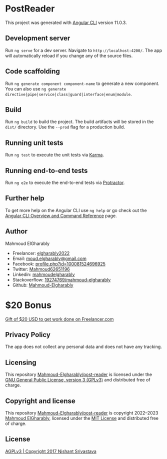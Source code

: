 # PostReader

This project was generated with [Angular CLI](https://github.com/angular/angular-cli) version 11.0.3.

## Development server

Run `ng serve` for a dev server. Navigate to `http://localhost:4200/`. The app will automatically reload if you change any of the source files.

## Code scaffolding

Run `ng generate component component-name` to generate a new component. You can also use `ng generate directive|pipe|service|class|guard|interface|enum|module`.

## Build

Run `ng build` to build the project. The build artifacts will be stored in the `dist/` directory. Use the `--prod` flag for a production build.

## Running unit tests

Run `ng test` to execute the unit tests via [Karma](https://karma-runner.github.io).

## Running end-to-end tests

Run `ng e2e` to execute the end-to-end tests via [Protractor](http://www.protractortest.org/).

## Further help

To get more help on the Angular CLI use `ng help` or go check out the [Angular CLI Overview and Command Reference](https://angular.io/cli) page.

## Author

Mahmoud ElGharably

- Freelancer: [elgharably2022](https://www.freelancer.com/u/elgharably2022)
- Email: moud.elgharably@gmail.com
- Facebook: [profile.php?id=100081524696925](https://www.facebook.com/profile.php?id=100081524696925)
- Twitter: [Mahmoud62651196](https://twitter.com/Mahmoud62651196)
- Linkedin: [mahmoudelgharably](https://www.linkedin.com/in/mahmoudelgharably)
- Stackoverflow: [19274769/mahmoud-elgharably](https://stackoverflow.com/users/19274769/mahmoud-elgharably)
- Github: [Mahmoud-Elgharably](https://github.com/Mahmoud-Elgharably)

# $20 Bonus

[Gift of $20 USD to get work done on Freelancer.com](https://www.freelancer.com/get/elgharably2022?f=give)

## Privacy Policy

The app does not collect any personal data and does not have any tracking.

## Licensing

This repository [Mahmoud-Elgharably/post-reader](https://github.com/Mahmoud-Elgharably/post-reader) is licensed under the [GNU General Public License, version 3 (GPLv3)](http://www.gnu.org/licenses/gpl-3.0.html) and distributed free of charge.

## Copyright and license

This repository [Mahmoud-Elgharably/post-reader](https://github.com/Mahmoud-Elgharably/post-reader) is copyright 2022–2023 [Mahmoud ElGharably](https://github.com/Mahmoud-Elgharably), licensed under the [MIT License](https://github.com/Mahmoud-Elgharably/post-reader/blob/main/LICENSE) and distributed free of charge.

## License

[AGPLv3 | Copyright 2017 Nishant Srivastava](LICENSE2)
